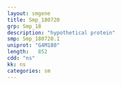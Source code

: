 ```yaml
---
layout: smgene
title: Smp_180720
grp: Smp_18
description: "hypothetical protein"
smp: Smp_180720.1
uniprot: "G4M180"
length:   852
cdd: "ns"
kk: ns
categories: sm
---
```

